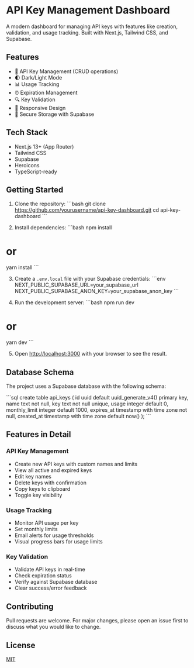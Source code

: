 # API Key Management Dashboard

A modern dashboard for managing API keys with features like creation, validation, and usage tracking. Built with Next.js, Tailwind CSS, and Supabase.

## Features

- 🔑 API Key Management (CRUD operations)
- 🌓 Dark/Light Mode
- 📊 Usage Tracking
- ⏰ Expiration Management
- 🔍 Key Validation
- 📱 Responsive Design
- 🔐 Secure Storage with Supabase

## Tech Stack

- Next.js 13+ (App Router)
- Tailwind CSS
- Supabase
- Heroicons
- TypeScript-ready

## Getting Started

1. Clone the repository:
\`\`\`bash
git clone https://github.com/yourusername/api-key-dashboard.git
cd api-key-dashboard
\`\`\`

2. Install dependencies:
\`\`\`bash
npm install
# or
yarn install
\`\`\`

3. Create a `.env.local` file with your Supabase credentials:
\`\`\`env
NEXT_PUBLIC_SUPABASE_URL=your_supabase_url
NEXT_PUBLIC_SUPABASE_ANON_KEY=your_supabase_anon_key
\`\`\`

4. Run the development server:
\`\`\`bash
npm run dev
# or
yarn dev
\`\`\`

5. Open [http://localhost:3000](http://localhost:3000) with your browser to see the result.

## Database Schema

The project uses a Supabase database with the following schema:

\`\`\`sql
create table api_keys (
  id uuid default uuid_generate_v4() primary key,
  name text not null,
  key text not null unique,
  usage integer default 0,
  monthly_limit integer default 1000,
  expires_at timestamp with time zone not null,
  created_at timestamp with time zone default now()
);
\`\`\`

## Features in Detail

### API Key Management
- Create new API keys with custom names and limits
- View all active and expired keys
- Edit key names
- Delete keys with confirmation
- Copy keys to clipboard
- Toggle key visibility

### Usage Tracking
- Monitor API usage per key
- Set monthly limits
- Email alerts for usage thresholds
- Visual progress bars for usage limits

### Key Validation
- Validate API keys in real-time
- Check expiration status
- Verify against Supabase database
- Clear success/error feedback

## Contributing

Pull requests are welcome. For major changes, please open an issue first to discuss what you would like to change.

## License

[MIT](https://choosealicense.com/licenses/mit/)
